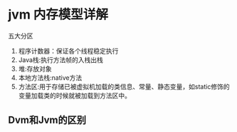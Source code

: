 # jvm 内存模型详解

五大分区
1. 程序计数器：保证各个线程稳定执行
2. Java栈:执行方法帧的入栈出栈
3. 堆:存放对象
4. 本地方法栈:native方法
5. 方法区:用于存储已被虚拟机加载的类信息、常量、静态变量，如static修饰的变量加载类的时候就被加载到方法区中。

## Dvm和Jvm的区别